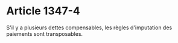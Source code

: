 # Article 1347-4

S'il y a plusieurs dettes compensables, les règles d'imputation des paiements sont transposables.
